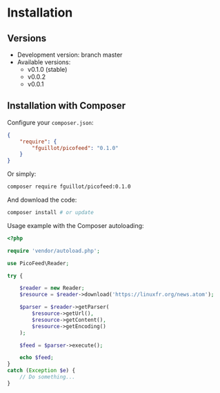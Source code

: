 Installation
============

Versions
--------

- Development version: branch master
- Available versions:
    - v0.1.0 (stable)
    - v0.0.2
    - v0.0.1

Installation with Composer
--------------------------

Configure your `composer.json`:

```json
{
    "require": {
        "fguillot/picofeed": "0.1.0"
    }
}
```

Or simply:

```bash
composer require fguillot/picofeed:0.1.0
```

And download the code:

```bash
composer install # or update
```

Usage example with the Composer autoloading:

```php
<?php

require 'vendor/autoload.php';

use PicoFeed\Reader;

try {

    $reader = new Reader;
    $resource = $reader->download('https://linuxfr.org/news.atom');

    $parser = $reader->getParser(
        $resource->getUrl(),
        $resource->getContent(),
        $resource->getEncoding()
    );

    $feed = $parser->execute();

    echo $feed;
}
catch (Exception $e) {
    // Do something...
}
```

